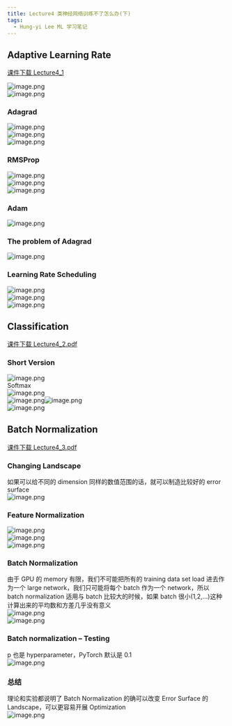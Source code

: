 ```yaml
---
title: Lecture4 类神经网络训练不了怎么办(下)
tags:
  - Hung-yi Lee ML 学习笔记
---
```


## Adaptive Learning Rate

[课件下载 Lecture4_1](<https://speech.ee.ntu.edu.tw/~hylee/ml/ml2021-course-data/regression%20(v16).pdf>)

![image.png](https://yeyi0003.oss-cn-hangzhou.aliyuncs.com/1705229653560-f751e053-4eee-4b96-9ac7-d560b8c6a34a.png)<br />![image.png](https://yeyi0003.oss-cn-hangzhou.aliyuncs.com/1705229828904-6804bce7-f926-4c47-b870-59c8a046b232.png)

### Adagrad

![image.png](https://yeyi0003.oss-cn-hangzhou.aliyuncs.com/1705246883426-4760ddad-cb2a-4844-9284-cb21c0e8181b.png)<br />![image.png](https://yeyi0003.oss-cn-hangzhou.aliyuncs.com/1705253055101-ac7b16bf-7de7-45d9-b117-a5c7d0c2bb6d.png)<br />![image.png](https://yeyi0003.oss-cn-hangzhou.aliyuncs.com/1705287896719-8c1d32cd-7cd2-418a-a11b-a49ede4fecf7.png)

### RMSProp

![image.png](https://yeyi0003.oss-cn-hangzhou.aliyuncs.com/1705284557169-856574dc-4a65-4ff1-9c1d-3706fb679258.png)<br />![image.png](https://yeyi0003.oss-cn-hangzhou.aliyuncs.com/1705284837980-73b9128f-8f42-4077-ac2e-2fb0c456abac.png)<br />![image.png](https://yeyi0003.oss-cn-hangzhou.aliyuncs.com/1705284930614-3ae49efd-7a5c-466e-a46c-0b1fcff48107.png)

### Adam

![image.png](https://yeyi0003.oss-cn-hangzhou.aliyuncs.com/1705285566276-924437f9-12e8-465c-a7a8-f510af132396.png)

### The problem of Adagrad

![image.png](https://yeyi0003.oss-cn-hangzhou.aliyuncs.com/1705285534209-8b712adb-009d-4a2e-9be0-3ded916e6bf3.png)

### **Learning Rate Scheduling**

![image.png](https://yeyi0003.oss-cn-hangzhou.aliyuncs.com/1705307087912-a44abd39-5649-44f1-9a2e-a26c51e91630.png)<br /> ![image.png](https://yeyi0003.oss-cn-hangzhou.aliyuncs.com/1705307136605-80205e53-1ccf-46bb-ade8-9b84d1e61d71.png)<br />![image.png](https://yeyi0003.oss-cn-hangzhou.aliyuncs.com/1705307772065-8a9af2b6-c31e-4e85-926e-b26600cd6efc.png)

## Classification

[课件下载 Lecture4_2.pdf](https://speech.ee.ntu.edu.tw/~hylee/ml/ml2021-course-data/classification_v2.pdf)

### Short Version

![image.png](https://yeyi0003.oss-cn-hangzhou.aliyuncs.com/1705510933214-83bb9660-b556-4bf4-b6a5-f8ebd2246579.png)<br />Softmax<br />![image.png](https://yeyi0003.oss-cn-hangzhou.aliyuncs.com/1705511305273-0541d16d-3e19-4a83-88e0-2c4bf5f54ef6.png)<br />![image.png](https://yeyi0003.oss-cn-hangzhou.aliyuncs.com/1705656966795-38b99ce0-438d-41fc-a9c9-17f14fe5e1ce.png)![image.png](https://yeyi0003.oss-cn-hangzhou.aliyuncs.com/1705511490953-c2de9f12-2670-4eaf-9d3c-e742f3765112.png)<br />![image.png](https://yeyi0003.oss-cn-hangzhou.aliyuncs.com/1705511593192-9cc208ba-fb0d-400c-b023-4c6fb317adfd.png)

## Batch Normalization

[课件下载 Lecture4_3.pdf](https://speech.ee.ntu.edu.tw/~hylee/ml/ml2021-course-data/normalization_v4.pdf)

### Changing Landscape

如果可以给不同的 dimension 同样的数值范围的话，就可以制造比较好的 error surface<br />![image.png](https://yeyi0003.oss-cn-hangzhou.aliyuncs.com/1705562986809-b44dd818-e72e-4f71-8bad-08c0de8c3776.png)

### Feature Normalization

![image.png](https://yeyi0003.oss-cn-hangzhou.aliyuncs.com/1705564141411-43d674ee-237e-4bd2-b21e-046baa246b27.png)<br />![image.png](https://yeyi0003.oss-cn-hangzhou.aliyuncs.com/1705564614813-710a9fdb-a3d2-4749-8154-e923baec6e34.png)<br />![image.png](https://yeyi0003.oss-cn-hangzhou.aliyuncs.com/1705564685304-24ccf3b6-76db-4ec6-97d9-7914bcf1f1ab.png)

### **Batch Normalization**

由于 GPU 的 memory 有限，我们不可能把所有的 training data set load 进去作为一个 large network，我们只可能将每个 batch 作为一个 network，所以 batch normalization 适用与 batch 比较大的时候，如果 batch 很小(1,2,...)这种计算出来的平均数和方差几乎没有意义<br />![image.png](https://yeyi0003.oss-cn-hangzhou.aliyuncs.com/1705565648399-f038a265-1361-4d11-8bea-05e40dcd1cd7.png)<br />![image.png](https://yeyi0003.oss-cn-hangzhou.aliyuncs.com/1705567264741-76dbca0a-5da9-4d59-80e1-d3a1ff7f6291.png)

### Batch normalization – Testing

p 也是 hyperparameter，PyTorch 默认是 0.1<br />![image.png](https://yeyi0003.oss-cn-hangzhou.aliyuncs.com/1705567999179-bdc76f57-707f-4890-8a64-e2e6c8851f4e.png)

### 总结

理论和实验都说明了 Batch Normalization 的确可以改变 Error Surface 的 Landscape，可以更容易开展 Optimization<br />![image.png](https://yeyi0003.oss-cn-hangzhou.aliyuncs.com/1705568380426-cac049b2-b335-4d49-a590-928b92f0f5c3.png)
